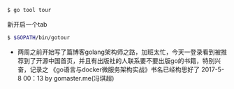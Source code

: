 ```sh
$ go tool tour 
```
新开启一个tab
```sh
$ $GOPATH/bin/gotour
```

- 两周之前开始写了篇博客golang架构师之路，加班太忙，今天一登录看到被推荐到了开源中国首页，并且有出版社的人联系要不要出版go的书籍，特别兴奋，记录之 
《go语言与docker微服务架构实战》书名已经构思好了 2017-5-8 00：13 
by gomaster.me(冯琪超)